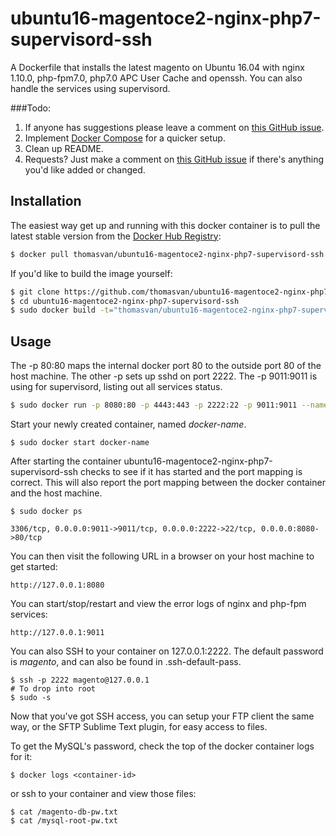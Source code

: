 # ubuntu16-magentoce2-nginx-php7-supervisord-ssh

A Dockerfile that installs the latest magento on Ubuntu 16.04 with nginx 1.10.0, php-fpm7.0, php7.0 APC User Cache and openssh. You can also handle the services using supervisord.

###Todo:

1. If anyone has suggestions please leave a comment on [this GitHub issue](https://github.com/thomasvan/ubuntu16-magentoce2-nginx-php7-supervisord-ssh/issues/2).
2. Implement [Docker Compose](https://docs.docker.com/compose/) for a quicker setup.
3. Clean up README.
4. Requests? Just make a comment on [this GitHub issue](https://github.com/thomasvan/ubuntu16-magentoce2-nginx-php7-supervisord-ssh/issues/1) if there's anything you'd like added or changed.

## Installation

The easiest way get up and running with this docker container is to pull the latest stable version from the [Docker Hub Registry](https://hub.docker.com/r/thomasvan/ubuntu16-magentoce2-nginx-php7-supervisord-ssh/):

```bash
$ docker pull thomasvan/ubuntu16-magentoce2-nginx-php7-supervisord-ssh:latest
```

If you'd like to build the image yourself:

```bash
$ git clone https://github.com/thomasvan/ubuntu16-magentoce2-nginx-php7-supervisord-ssh.git
$ cd ubuntu16-magentoce2-nginx-php7-supervisord-ssh
$ sudo docker build -t="thomasvan/ubuntu16-magentoce2-nginx-php7-supervisord-ssh" .
```

## Usage

The -p 80:80 maps the internal docker port 80 to the outside port 80 of the host machine. The other -p sets up sshd on port 2222.
The -p 9011:9011 is using for supervisord, listing out all services status. 
```bash
$ sudo docker run -p 8080:80 -p 4443:443 -p 2222:22 -p 9011:9011 --name docker-name -d thomasvan/ubuntu16-magentoce2-nginx-php7-supervisord-ssh:latest
```

Start your newly created container, named *docker-name*.

```
$ sudo docker start docker-name
```

After starting the container ubuntu16-magentoce2-nginx-php7-supervisord-ssh checks to see if it has started and the port mapping is correct.  This will also report the port mapping between the docker container and the host machine.

```
$ sudo docker ps

3306/tcp, 0.0.0.0:9011->9011/tcp, 0.0.0.0:2222->22/tcp, 0.0.0.0:8080->80/tcp
```

You can then visit the following URL in a browser on your host machine to get started:

```
http://127.0.0.1:8080
```

You can start/stop/restart and view the error logs of nginx and php-fpm services:
```
http://127.0.0.1:9011
```

You can also SSH to your container on 127.0.0.1:2222. The default password is *magento*, and can also be found in .ssh-default-pass.

```
$ ssh -p 2222 magento@127.0.0.1
# To drop into root
$ sudo -s
```

Now that you've got SSH access, you can setup your FTP client the same way, or the SFTP Sublime Text plugin, for easy access to files.

To get the MySQL's password, check the top of the docker container logs for it:

```
$ docker logs <container-id>
```
or ssh to your container and view those files:
```
$ cat /magento-db-pw.txt
$ cat /mysql-root-pw.txt
```